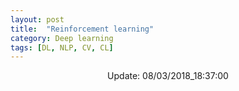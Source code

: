 ```yaml
---
layout: post
title:  "Reinforcement learning"
category: Deep learning
tags: [DL, NLP, CV, CL]
---
```






<center> Update: 08/03/2018_18:37:00</center>

  	
